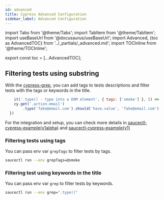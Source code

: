 ```yaml
---
id: advanced
title: Cypress Advanced Configuration
sidebar_label: Advanced Configuration
---
```


import Tabs from '@theme/Tabs';
import TabItem from '@theme/TabItem';
import useBaseUrl from '@docusaurus/useBaseUrl';
import Advanced, {toc as AdvancedTOC} from '../_partials/_advanced.md';
import TOCInline from '@theme/TOCInline';

<Advanced />

<!-- Using partials breaks table of contents. Using this workaround to get it working again. -->
export const toc = [...AdvancedTOC];

<TOCInline toc={toc} />

## Filtering tests using substring

With the [cypress-grep](https://github.com/cypress-io/cypress-grep), you can add tags to tests descriptions and filter tests with the tags or keywords in the title.

```javascript
	it('.type() - type into a DOM element', { tags: ['smoke'] }, () => {
    cy.get('.action-email')
        .type('fake@email.com').should('have.value', 'fake@email.com')
  })
```
For the integration and setup, you can check more details in [saucectl-cypress-example(v1alpha)](https://github.com/saucelabs/saucectl-cypress-example/tree/main/v1alpha/examples/cypress-grep) and [saucectl-cypress-example(v1)](https://github.com/saucelabs/saucectl-cypress-example/tree/main/v1/examples/cypress-grep)

### Filtering tests using tags

You can pass env var `grepTags` to filter tests by tags.

```bash
saucectl run --env grepTags=@smoke
```

### Filtering test using keywords in the title

You can pass env var `grep` to filter tests by keywords.

```bash
saucectl run --env grep=".type()"
```

